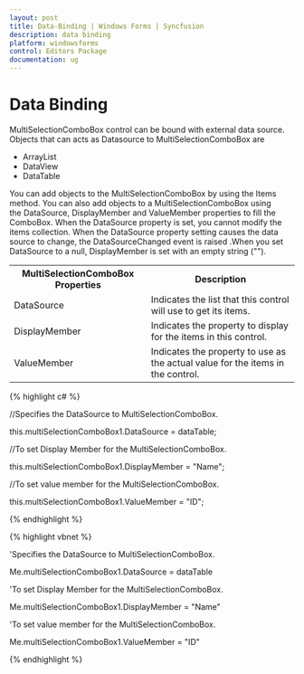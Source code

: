```yaml
---
layout: post
title: Data-Binding | Windows Forms | Syncfusion
description: data binding
platform: windowsforms
control: Editors Package
documentation: ug
---
```


# Data Binding

MultiSelectionComboBox control can be bound with external data source. Objects that can acts as Datasource to MultiSelectionComboBox are

* ArrayList
* DataView
* DataTable

You can add objects to the MultiSelectionComboBox by using the Items method. You can also add objects to a MultiSelectionComboBox using the DataSource, DisplayMember and ValueMember properties to fill the ComboBox. When the DataSource property is set, you cannot modify the items collection. When the DataSource property setting causes the data source to change, the DataSourceChanged event is raised .When you set DataSource to a null, DisplayMember is set with an empty string ("").



<table>
<tr>
<th>
MultiSelectionComboBox Properties</th><th>
Description</th></tr>
<tr>
<td>
DataSource</td><td>
Indicates the list that this control will use to get its items.</td></tr>
<tr>
<td>
DisplayMember</td><td>
Indicates the property to display for the items in this control.</td></tr>
<tr>
<td>
ValueMember</td><td>
Indicates the property to use as the actual value for the items in the control.</td></tr>
</table>


{% highlight c# %}

//Specifies the DataSource to MultiSelectionComboBox.

this.multiSelectionComboBox1.DataSource = dataTable;

//To set Display Member for the MultiSelectionComboBox.

this.multiSelectionComboBox1.DisplayMember = "Name";

//To set value member for the MultiSelectionComboBox.

this.multiSelectionComboBox1.ValueMember = "ID";

{% endhighlight %}

{% highlight vbnet %}

'Specifies the DataSource to MultiSelectionComboBox.

Me.multiSelectionComboBox1.DataSource = dataTable

'To set Display Member for the MultiSelectionComboBox.

Me.multiSelectionComboBox1.DisplayMember = "Name"

'To set value member for the MultiSelectionComboBox.

Me.multiSelectionComboBox1.ValueMember = "ID"

{% endhighlight %}
